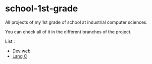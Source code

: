 # school-1st-grade
All projects of my 1st grade of school at industrial computer sciences.

You can check all of it in the different branches of the project.

List :
- [Dev web](https://github.com/Jejesar/school-1st-grade/tree/web-language)
- [Lang C](https://github.com/Jejesar/school-1st-grade/tree/c-language)
